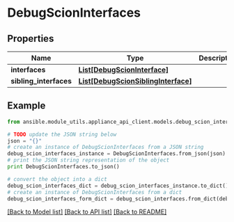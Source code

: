 # DebugScionInterfaces


## Properties

Name | Type | Description | Notes
------------ | ------------- | ------------- | -------------
**interfaces** | [**List[DebugScionInterface]**](DebugScionInterface.md) |  | 
**sibling_interfaces** | [**List[DebugScionSiblingInterface]**](DebugScionSiblingInterface.md) |  | 

## Example

```python
from ansible.module_utils.appliance_api_client.models.debug_scion_interfaces import DebugScionInterfaces

# TODO update the JSON string below
json = "{}"
# create an instance of DebugScionInterfaces from a JSON string
debug_scion_interfaces_instance = DebugScionInterfaces.from_json(json)
# print the JSON string representation of the object
print DebugScionInterfaces.to_json()

# convert the object into a dict
debug_scion_interfaces_dict = debug_scion_interfaces_instance.to_dict()
# create an instance of DebugScionInterfaces from a dict
debug_scion_interfaces_form_dict = debug_scion_interfaces.from_dict(debug_scion_interfaces_dict)
```
[[Back to Model list]](../README.md#documentation-for-models) [[Back to API list]](../README.md#documentation-for-api-endpoints) [[Back to README]](../README.md)


